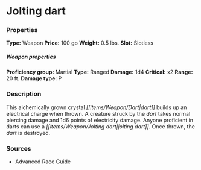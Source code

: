 ﻿---
Title: "Jolting dart"
Type: "Weapon"
Price: "100 gp"
Weight: "0.5 lbs."
Slot: "Slotless"
Proficiency group: "Martial"
Weapon properties Type: "Ranged"
Damage: "1d4"
Critical: "x2"
Range: "20 ft."
Damage type: "P"
Description: |
  "This alchemically grown crystal dart builds up an electrical charge when thrown. A creature struck by the dart takes normal piercing damage and 1d6 points of electricity damage. Anyone proficient in darts can use a jolting dart. Once thrown, the dart is destroyed."
Sources: "['Advanced Race Guide']"
---

# Jolting dart

### Properties

**Type:** Weapon **Price:** 100 gp **Weight:** 0.5 lbs. **Slot:** Slotless

##### Weapon properties

**Proficiency group:** Martial **Type:** Ranged **Damage:** 1d4 **Critical:** x2 **Range:** 20 ft. **Damage type:** P

### Description

This alchemically grown crystal _[[items/Weapon/Dart|dart]]_ builds up an electrical charge when thrown. A creature struck by the _dart_ takes normal piercing damage and 1d6 points of electricity damage. Anyone proficient in darts can use a _[[items/Weapon/Jolting dart|jolting dart]]_. Once thrown, the _dart_ is destroyed.

### Sources

* Advanced Race Guide